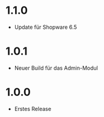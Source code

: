 # 1.1.0

- Update für Shopware 6.5

# 1.0.1

- Neuer Build für das Admin-Modul

# 1.0.0

- Erstes Release